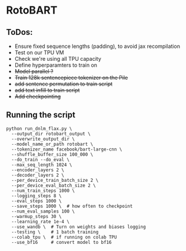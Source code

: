 # RotoBART

## ToDos:
- Ensure fixed sequence lengths (padding), to avoid jax recompilation
- Test on our TPU VM
- Check we're using all TPU capacity
- Define hyperparamters to train on
- ~~Model parallel ?~~
- ~~Train 128k sentencepiece tokenizer on the Pile~~
- ~~add sentence permutation to train script~~
- ~~add text infill to train script~~
- ~~Add checkpointing~~



## Running the script

```
python run_dnlm_flax.py \
  --output_dir rotobart_output \
  --overwrite_output_dir \
  --model_name_or_path rotobart \
  --tokenizer_name facebook/bart-large-cnn \
  --shuffle_buffer_size 100_000 \
  --do_train --do_eval \
  --max_seq_length 1024 \
  --encoder_layers 2 \
  --decoder_layers 2 \
  --per_device_train_batch_size 2 \
  --per_device_eval_batch_size 2 \
  --num_train_steps 1000 \
  --logging_steps 8 \
  --eval_steps 1000 \
  --save_steps 1000 \  # how often to checkpoint
  --num_eval_samples 100 \
  --warmup_steps 30 \
  --learning_rate 1e-4 \
  --use_wandb \  # Turn on weights and biases logging
  --testing \    # 1 batch training
  --colab_tpu \  # if running on colab TPU
  --use_bf16     # convert model to bf16
```
